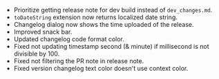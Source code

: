 - Prioritize getting release note for dev build instead of `dev_changes.md`.
- `toDateString` extension now returns localized date string.
- Changelog dialog now shows the time uploaded of the release.
- Improved snack bar.
- Updated changelog code format color.
- Fixed not updating timestamp second (& minute) if millisecond is not divisible by 100.
- Fixed not filtering the PR note in release note.
- Fixed version changelog text color doesn't use context color.